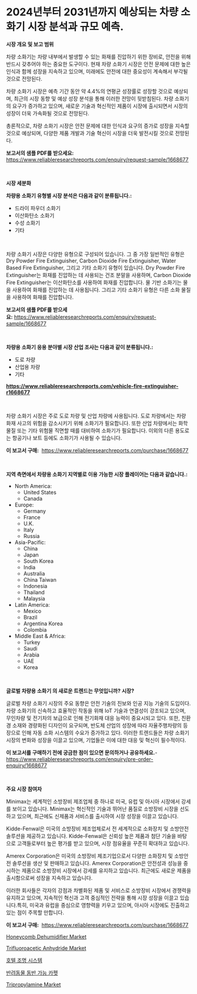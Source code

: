 <p><h1>2024년부터 2031년까지 예상되는 차량 소화기 시장 분석과 규모 예측.</h1></p><p><strong>시장 개요 및 보고 범위</strong></p>
<p><p>차량 소화기는 차량 내부에서 발생할 수 있는 화재를 진압하기 위한 장비로, 안전을 위해 반드시 갖추어야 하는 중요한 도구이다. 현재 차량 소화기 시장은 안전 문제에 대한 높은 인식과 함께 성장을 지속하고 있으며, 미래에도 안전에 대한 중요성이 계속해서 부각될 것으로 전망된다.</p><p>차량 소화기 시장은 예측 기간 동안 약 4.4%의 연평균 성장률로 성장할 것으로 예상되며, 최근의 시장 동향 및 예상 성장 분석을 통해 이러한 전망이 뒷받침된다. 차량 소화기의 요구가 증가하고 있으며, 새로운 기술과 혁신적인 제품이 시장에 출시되면서 시장의 성장이 더욱 가속화될 것으로 전망된다.</p><p>총론적으로, 차량 소화기 시장은 안전 문제에 대한 인식과 요구의 증가로 성장을 지속할 것으로 예상되며, 다양한 제품 개발과 기술 혁신이 시장을 더욱 발전시킬 것으로 전망된다.</p></p>
<p><strong>보고서의 샘플 PDF를 받으세요:</strong> <a href="https://www.reliableresearchreports.com/enquiry/request-sample/1668677">https://www.reliableresearchreports.com/enquiry/request-sample/1668677</a></p>
<p>&nbsp;</p>
<p><strong>시장 세분화</strong></p>
<p><strong>차량용 소화기 유형별 시장 분석은 다음과 같이 분류됩니다.:</strong></p>
<p><ul><li>드라이 파우더 소화기</li><li>이산화탄소 소화기</li><li>수성 소화기</li><li>기타</li></ul></p>
<p>&nbsp;</p>
<p><p>차량 소화기 시장은 다양한 유형으로 구성되어 있습니다. 그 중 가장 일반적인 유형은 Dry Powder Fire Extinguisher, Carbon Dioxide Fire Extinguisher, Water Based Fire Extinguisher, 그리고 기타 소화기 유형이 있습니다. Dry Powder Fire Extinguisher는 화재를 진압하는 데 사용되는 건조 분말을 사용하며, Carbon Dioxide Fire Extinguisher는 이산화탄소를 사용하여 화재를 진압합니다. 물 기반 소화기는 물을 사용하여 화재를 진압하는 데 사용됩니다. 그리고 기타 소화기 유형은 다른 소화 물질을 사용하여 화재를 진압합니다.</p></p>
<p><strong>보고서의 샘플 PDF를 받으세요:</strong>&nbsp;<a href="https://www.reliableresearchreports.com/enquiry/request-sample/1668677">https://www.reliableresearchreports.com/enquiry/request-sample/1668677</a></p>
<p>&nbsp;</p>
<p><strong> 차량용 소화기 응용 분야별 시장 산업 조사는 다음과 같이 분류됩니다.:</strong></p>
<p><ul><li>도로 차량</li><li>산업용 차량</li><li>기타</li></ul></p>
<p><strong><a href="https://www.reliableresearchreports.com/vehicle-fire-extinguisher-r1668677">https://www.reliableresearchreports.com/vehicle-fire-extinguisher-r1668677</a></strong></p>
<p>&nbsp;</p>
<p><p>차량 소화기 시장은 주로 도로 차량 및 산업 차량에 사용됩니다. 도로 차량에서는 차량 화재 사고의 위험을 감소시키기 위해 소화기가 필요합니다. 또한 산업 차량에서는 화학물질 또는 기타 위험물 직면할 때를 대비하여 소화기가 필요합니다. 이외의 다른 용도로는 항공기나 보트 등에도 소화기가 사용될 수 있습니다.</p></p>
<p><strong>이 보고서 구매:</strong>&nbsp; <a href="https://www.reliableresearchreports.com/purchase/1668677">https://www.reliableresearchreports.com/purchase/1668677</a></p>
<p>&nbsp;</p>
<p><strong>지역 측면에서 차량용 소화기 지역별로 이용 가능한 시장 플레이어는 다음과 같습니다.:</strong></p>
<p><ul>
    <li>
        North America:
        <ul>
            <li>United States</li>
            <li>Canada</li>
        </ul>
    </li>
    <li>
        Europe:
        <ul>
            <li>Germany</li>
            <li>France</li>
            <li>U.K.</li>
            <li>Italy</li>
            <li>Russia</li>
        </ul>
    </li>
    <li>
        Asia-Pacific:
        <ul>
            <li>China</li>
            <li>Japan</li>
            <li>South Korea</li>
            <li>India</li>
            <li>Australia</li>
            <li>China Taiwan</li>
            <li>Indonesia</li>
            <li>Thailand</li>
            <li>Malaysia</li>
        </ul>
    </li>
    <li>
        Latin America:
        <ul>
            <li>Mexico</li>
            <li>Brazil</li>
            <li>Argentina Korea</li>
            <li>Colombia</li>
        </ul>
    </li>
    <li>
        Middle East & Africa:
        <ul>
            <li>Turkey</li>
            <li>Saudi</li>
            <li>Arabia</li>
            <li>UAE</li>
            <li>Korea</li>
        </ul>
    </li>
    </ul></p>
<p>&nbsp;</p>
<p><strong>글로벌 차량용 소화기 의 새로운 트렌드는 무엇입니까? 시장?</strong></p>
<p><p>글로벌 차량 소화기 시장의 주요 동향은 안전 기술의 진보와 인공 지능 기술의 도입이다. 차량 소화기의 신속하고 효율적인 작동을 위해 IoT 기술과 연결성이 강조되고 있으며, 무인차량 및 전기차의 보급으로 인해 전기화재 대응 능력이 중요시되고 있다. 또한, 친환경 소재와 경량화된 디자인이 요구되며, 반도체 산업의 성장에 따라 자율주행차량의 등장으로 인해 자동 소화 시스템의 수요가 증가하고 있다. 이러한 트렌드들은 차량 소화기 시장의 변화와 성장을 이끌고 있으며, 기업들은 이에 대한 대응 및 혁신이 필수적이다.</p></p>
<p><strong>이 보고서를 구매하기 전에 궁금한 점이 있으면 문의하거나 공유하세요.</strong>- <a href="https://www.reliableresearchreports.com/enquiry/pre-order-enquiry/1668677">https://www.reliableresearchreports.com/enquiry/pre-order-enquiry/1668677</a></p>
<p>&nbsp;</p>
<p><strong>주요 시장 참여자</strong></p>
<p><p>Minimax는 세계적인 소방장비 제조업체 중 하나로 미국, 유럽 및 아시아 시장에서 강세를 보이고 있습니다. Minimax는 혁신적인 기술과 뛰어난 품질로 소방장비 시장을 선도하고 있으며, 최근에도 신제품과 서비스를 출시하여 시장 성장을 이끌고 있습니다.</p><p>Kidde-Fenwal은 미국의 소방장비 제조업체로서 전 세계적으로 소화장치 및 소방안전 솔루션을 제공하고 있습니다. Kidde-Fenwal은 신뢰성 높은 제품과 첨단 기술을 바탕으로 고객들로부터 높은 평가를 받고 있으며, 시장 점유율을 꾸준히 확대하고 있습니다.</p><p>Amerex Corporation은 미국의 소방장비 제조기업으로서 다양한 소화장치 및 소방안전 솔루션을 생산 및 판매하고 있습니다. Amerex Corporation은 안전성과 성능을 중시하는 제품으로 소방장비 시장에서 강세를 유지하고 있습니다. 최근에도 새로운 제품을 출시함으로써 성장을 지속하고 있습니다.</p><p>이러한 회사들은 각자의 강점과 차별화된 제품 및 서비스로 소방장비 시장에서 경쟁력을 유지하고 있으며, 지속적인 혁신과 고객 중심적인 전략을 통해 시장 성장을 이끌고 있습니다.특히, 미국과 유럽을 중심으로 영향력을 키우고 있으며, 아시아 시장에도 진출하고 있는 점이 주목할 만합니다.</p></p>
<p><strong>이 보고서 구매:</strong>&nbsp;&nbsp;<a href="https://www.reliableresearchreports.com/purchase/1668677">https://www.reliableresearchreports.com/purchase/1668677</a></p>
<p><p><a href="https://github.com/gulaimolin/Market-Research-Report-List-4/blob/main/honeycomb-dehumidifier-market.md">Honeycomb Dehumidifier Market</a></p><p><a href="https://issuu.com/reportprime-2/docs/trifluoroacetic-anhydride-market-size-2030.pptx">Trifluoroacetic Anhydride Market</a></p><p><a href="https://github.com/Madalyell456456/Market-Research-Report-List-1/blob/main/898976325816.md">호텔 조명 시스템</a></p><p><a href="https://github.com/vs019sa3m8x/Market-Research-Report-List-1/blob/main/628952925815.md">반려동물 동반 가능 카펫</a></p><p><a href="https://issuu.com/reportprime-2/docs/tripropylamine-market-size-2030.pptx">Tripropylamine Market</a></p></p>